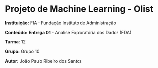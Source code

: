 <h1>Projeto de Machine Learning - Olist</h1>
<p><b>Instituição:</b> FIA - Fundação Instituto de Administração</p>
<p><b>Conteúdo:</b> <b>Entrega 01</b> - Analise Exploratória dos Dados (EDA)</p>
<p><b>Turma</b>: 12 </p>
<p><b>Grupo:</b> Grupo 10</p>
<p><b>Autor:</b> João Paulo Ribeiro dos Santos</p>

